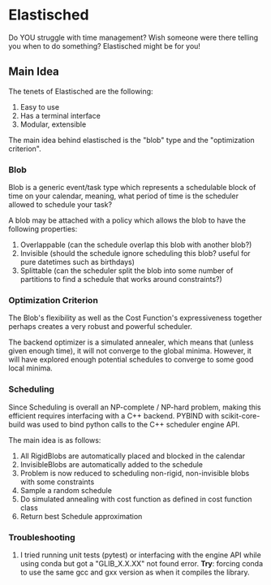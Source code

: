 # Elastisched
Do YOU struggle with time management? Wish someone were there telling you when to do something? Elastisched might be for you!

## Main Idea
The tenets of Elastisched are the following:

1. Easy to use
2. Has a terminal interface
3. Modular, extensible

The main idea behind elastisched is the "blob" type and the "optimization criterion". 

### Blob
Blob is a generic event/task type which represents a schedulable block of time on your calendar, meaning, what period of time is the scheduler allowed to schedule your task?

A blob may be attached with a policy which allows the blob to have the following properties:

1. Overlappable (can the schedule overlap this blob with another blob?)
2. Invisible (should the schedule ignore scheduling this blob? useful for pure datetimes such as birthdays)
3. Splittable (can the scheduler split the blob into some number of partitions to find a schedule that works around constraints?)

### Optimization Criterion
The Blob's flexibility as well as the Cost Function's expressiveness together perhaps creates a very robust and powerful scheduler. 

The backend optimizer is a simulated annealer, which means that (unless given enough time), it will not converge to the global minima. However, it will have explored enough potential schedules to converge to some good local minima. 

### Scheduling
Since Scheduling is overall an NP-complete / NP-hard problem, making this efficient requires interfacing with a C++ backend. PYBIND with scikit-core-build was used to bind python calls to the C++ scheduler engine API. 

The main idea is as follows:

1. All RigidBlobs are automatically placed and blocked in the calendar
2. InvisibleBlobs are automatically added to the schedule
3. Problem is now reduced to scheduling non-rigid, non-invisible blobs with some constraints
4. Sample a random schedule
5. Do simulated annealing with cost function as defined in cost function class
6. Return best Schedule approximation

### Troubleshooting
1. I tried running unit tests (pytest) or interfacing with the engine API while using conda but got a "GLIB_X.X.XX" not found error. **Try**: forcing conda to use the same gcc and gxx version as when it compiles the library.